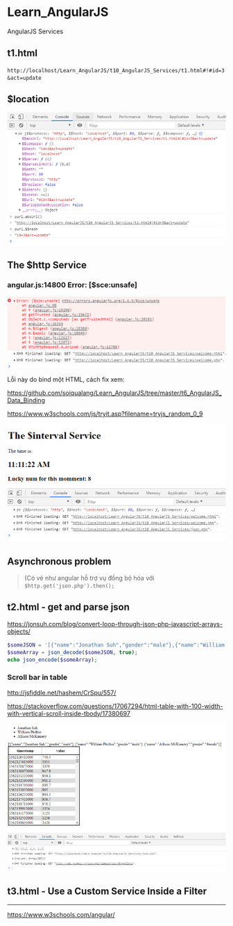 # Learn_AngularJS
AngularJS Services

## t1.html

`http://localhost/Learn_AngularJS/t10_AngularJS_Services/t1.html#!#id=3&act=update`

## $location

<img src="h1.PNG">

## The $http Service

### angular.js:14800 Error: [$sce:unsafe]

<img src="h2.PNG">

Lỗi này do bind một HTML, cách fix xem:

https://github.com/soiqualang/Learn_AngularJS/tree/master/t6_AngularJS_Data_Binding



https://www.w3schools.com/js/tryit.asp?filename=tryjs_random_0_9

<img src="h4.PNG">

## Asynchronous problem

> (Có vẻ như angular hỗ trợ vụ đồng bộ hóa với `$http.get('json.php').then();`

## t2.html - get and parse json

https://jonsuh.com/blog/convert-loop-through-json-php-javascript-arrays-objects/

```php
$someJSON = '[{"name":"Jonathan Suh","gender":"male"},{"name":"William Philbin","gender":"male"},{"name":"Allison McKinnery","gender":"female"}]';
$someArray = json_decode($someJSON, true);
echo json_encode($someArray);
```

### Scroll bar in table

http://jsfiddle.net/hashem/CrSpu/557/

https://stackoverflow.com/questions/17067294/html-table-with-100-width-with-vertical-scroll-inside-tbody/17380697

<img src="h3.PNG">

## t3.html - Use a Custom Service Inside a Filter




---

https://www.w3schools.com/angular/
